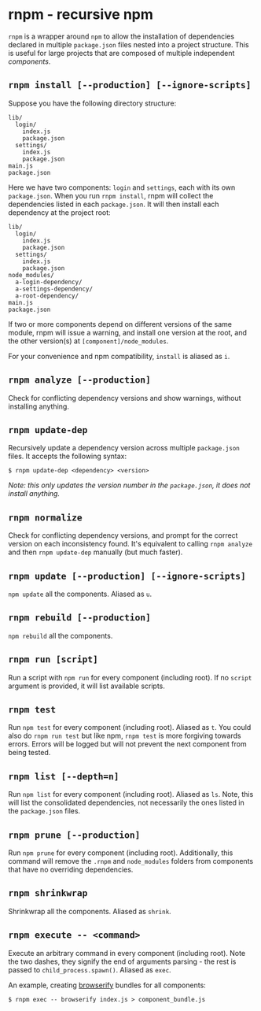 rnpm - recursive npm
====================

`rnpm` is a wrapper around `npm` to allow the installation of dependencies declared in multiple `package.json` files nested into a project structure. This is useful for large projects that are composed of multiple independent *components*.

## `rnpm install [--production] [--ignore-scripts]`

Suppose you have the following directory structure:

    lib/
      login/
        index.js
        package.json
      settings/
        index.js
        package.json
    main.js
    package.json

Here we have two components: `login` and `settings`, each with its own `package.json`. When you run `rnpm install`, rnpm will collect the dependencies listed in each `package.json`. It will then install each dependency at the project root:

    lib/
      login/
        index.js
        package.json
      settings/
        index.js
        package.json
    node_modules/
      a-login-dependency/
      a-settings-dependency/
      a-root-dependency/
    main.js
    package.json

If two or more components depend on different versions of the same module, rnpm will issue a warning, and install one version at the root, and the other version(s) at `[component]/node_modules`.

For your convenience and npm compatibility, `install` is aliased as `i`.

## `rnpm analyze [--production]`

Check for conflicting dependency versions and show warnings, without installing anything.

## `rnpm update-dep`

Recursively update a dependency version across multiple `package.json` files. It accepts the following syntax:

    $ rnpm update-dep <dependency> <version>

*Note: this only updates the version number in the `package.json`, it does not install anything.*

## `rnpm normalize`

Check for conflicting dependency versions, and prompt for the correct version on each inconsistency found. It's equivalent to calling `rnpm analyze` and then `rnpm update-dep` manually (but much faster).

## `rnpm update [--production] [--ignore-scripts]`

`npm update` all the components. Aliased as `u`.

## `rnpm rebuild [--production]`

`npm rebuild` all the components.

## `rnpm run [script]`

Run a script with `npm run` for every component (including root). If no `script` argument is provided, it will list available scripts.

## `rnpm test`

Run `npm test` for every component (including root). Aliased as `t`. You could also do `rnpm run test` but like npm, `rnpm test` is more forgiving towards errors. Errors will be logged but will not prevent the next component from being tested.

## `rnpm list [--depth=n]`

Run `npm list` for every component (including root). Aliased as `ls`. Note, this will list the consolidated dependencies, not necessarily the ones listed in the `package.json` files.

## `rnpm prune [--production]`

Run `npm prune` for every component (including root). Additionally, this command will remove the `.rnpm` and `node_modules` folders from components that have no overriding dependencies.

## `rnpm shrinkwrap`

Shrinkwrap all the components. Aliased as `shrink`.

## `rnpm execute -- <command>`

Execute an arbitrary command in every component (including root). Note the two dashes, they signify the end of arguments parsing - the rest is passed to `child_process.spawn()`. Aliased as `exec`.

An example, creating [browserify](https://github.com/substack/node-browserify) bundles for all components:

`$ rnpm exec -- browserify index.js > component_bundle.js`
